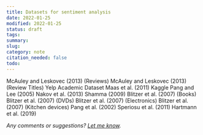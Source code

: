 ```yaml
---
title: Datasets for sentiment analysis
date: 2022-01-25
modified: 2022-01-25
status: draft
tags: 
summary: 
slug: 
category: note
citation_needed: false
todo: 
---
```


McAuley and Leskovec (2013) (Reviews)
McAuley and Leskovec (2013) (Review Titles)
Yelp Academic Dataset
Maas et al. (2011)
Kaggle
Pang and Lee (2005)
Nakov et al. (2013)
Shamma (2009)
Blitzer et al. (2007) (Books)
Blitzer et al. (2007) (DVDs)
Blitzer et al. (2007) (Electronics)
Blitzer et al. (2007) (Kitchen devices)
Pang et al. (2002)
Speriosu et al. (2011)
Hartmann et al. (2019)



*Any comments or suggestions? [Let me know](mailto:ksafjan@gmail.com?subject=Blog+post).*
